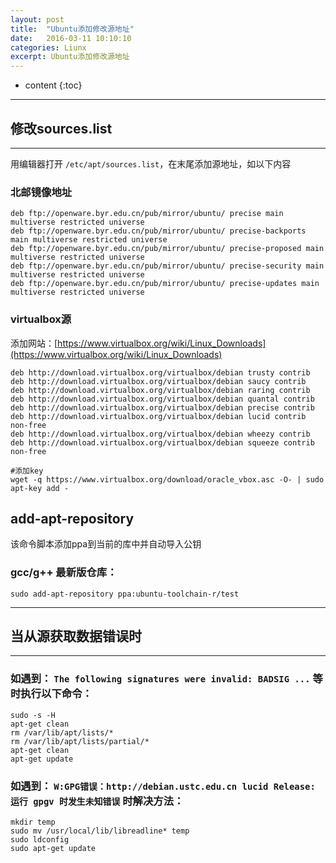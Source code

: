 ```yaml
---
layout: post
title:  "Ubuntu添加修改源地址"
date:   2016-03-11 10:10:10
categories: Liunx
excerpt: Ubuntu添加修改源地址
---
```


* content
{:toc}

---

## 修改sources.list

---

用编辑器打开 `/etc/apt/sources.list`，在末尾添加源地址，如以下内容

### 北邮镜像地址

```
deb ftp://openware.byr.edu.cn/pub/mirror/ubuntu/ precise main multiverse restricted universe
deb ftp://openware.byr.edu.cn/pub/mirror/ubuntu/ precise-backports main multiverse restricted universe
deb ftp://openware.byr.edu.cn/pub/mirror/ubuntu/ precise-proposed main multiverse restricted universe
deb ftp://openware.byr.edu.cn/pub/mirror/ubuntu/ precise-security main multiverse restricted universe
deb ftp://openware.byr.edu.cn/pub/mirror/ubuntu/ precise-updates main multiverse restricted universe
```    

### virtualbox源

添加网站：[https://www.virtualbox.org/wiki/Linux_Downloads](https://www.virtualbox.org/wiki/Linux_Downloads)

```
deb http://download.virtualbox.org/virtualbox/debian trusty contrib
deb http://download.virtualbox.org/virtualbox/debian saucy contrib
deb http://download.virtualbox.org/virtualbox/debian raring contrib
deb http://download.virtualbox.org/virtualbox/debian quantal contrib
deb http://download.virtualbox.org/virtualbox/debian precise contrib
deb http://download.virtualbox.org/virtualbox/debian lucid contrib non-free
deb http://download.virtualbox.org/virtualbox/debian wheezy contrib
deb http://download.virtualbox.org/virtualbox/debian squeeze contrib non-free
```   

```shell
#添加key
wget -q https://www.virtualbox.org/download/oracle_vbox.asc -O- | sudo apt-key add -
```

## add-apt-repository

该命令脚本添加ppa到当前的库中并自动导入公钥

### gcc/g++ 最新版仓库：

```shell
sudo add-apt-repository ppa:ubuntu-toolchain-r/test  
```

---

## 当从源获取数据错误时

---

### 如遇到： `The following signatures were invalid: BADSIG ...` 等时执行以下命令：

```shell
sudo -s -H
apt-get clean
rm /var/lib/apt/lists/*
rm /var/lib/apt/lists/partial/*
apt-get clean
apt-get update
```    

### 如遇到： `W:GPG错误：http://debian.ustc.edu.cn lucid Release: 运行 gpgv 时发生未知错误` 时解决方法：

```shell
mkdir temp
sudo mv /usr/local/lib/libreadline* temp
sudo ldconfig
sudo apt-get update
```